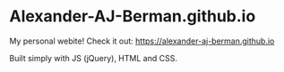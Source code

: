 # Alexander-AJ-Berman.github.io

My personal webite! Check it out: https://alexander-aj-berman.github.io

Built simply with JS (jQuery), HTML and CSS.
